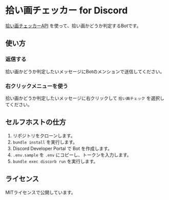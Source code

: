 # 拾い画チェッカー for Discord

[拾い画チェッカーAPI](https://imgcheck.irucabot.com/) を使って、拾い画かどうか判定するBotです。

## 使い方

### 返信する

拾い画かどうか判定したいメッセージにBotのメンションで送信してください。

### 右クリックメニューを使う

拾い画かどうか判定したいメッセージに右クリックして `拾い画チェック` を選択してください。

## セルフホストの仕方

1. リポジトリをクローンします。
2. `bundle install` を実行します。
3. Discord Developer Portal で Bot を作成します。
4. `.env.sample` を `.env` にコピーし、トークンを入力します。
5. `bundle exec discorb run` を実行します。

## ライセンス

MITライセンスで公開しています。